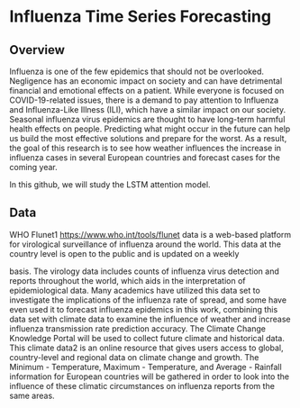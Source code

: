 # Influenza Time Series Forecasting

## Overview
Influenza is one of the few epidemics that should not be overlooked. Negligence has
an economic impact on society and can have detrimental financial and emotional effects
on a patient. While everyone is focused on COVID-19-related issues, there is a demand
to pay attention to Influenza and Influenza-Like Illness (ILI), which have a similar impact
on our society. Seasonal influenza virus epidemics are thought to have long-term harmful
health effects on people. Predicting what might occur in the future can help us build the
most effective solutions and prepare for the worst. As a result, the goal of this research is
to see how weather influences the increase in influenza cases in several European countries
and forecast cases for the coming year. 

In this github, we will study the LSTM attention model.

## Data
WHO Flunet1 https://www.who.int/tools/flunet data is a web-based platform for virological surveillance of influenza around
the world. This data at the country level is open to the public and is updated on a weekly


basis. The virology data includes counts of influenza virus detection and reports throughout the
world, which aids in the interpretation of epidemiological data. Many academics have utilized
this data set to investigate the implications of the influenza rate of spread, and some have even
used it to forecast influenza epidemics in this work, combining this data set with climate data to
examine the influence of weather and increase influenza transmission rate prediction accuracy.
The Climate Change Knowledge Portal will be used to collect future climate and historical
data. This climate data2
is an online resource that gives users access to global, country-level
and regional data on climate change and growth. The Minimum - Temperature, Maximum -
Temperature, and Average - Rainfall information for European countries will be gathered in
order to look into the influence of these climatic circumstances on influenza reports from the
same areas.
